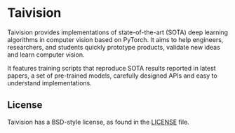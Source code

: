 # Taivision

Taivision provides implementations of state-of-the-art (SOTA) deep learning algorithms in computer vision based on PyTorch. It aims to help engineers, researchers, and students quickly prototype products, validate new ideas and learn computer vision.

It features training scripts that reproduce SOTA results reported in latest papers, a set of pre-trained models, carefully designed APIs and easy to understand implementations.


## License

Taivision has a BSD-style license, as found in the [LICENSE](LICENSE) file.
